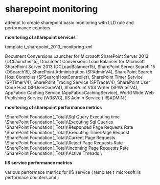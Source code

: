 # sharepoint monitoring

attempt to create sharepoint basic monitoring with LLD rule and performance counters

**monitoring of sharepoint services**

template t_sharepoint_2013_monitoring.xml

Document Conversions Launcher for Microsoft SharePoint Server 2013 (DCLauncher15),
Document Conversions Load Balancer for Microsoft SharePoint Server 2013 (DCLoadBalancer15),
SharePoint Server Search 15 (OSearch15),
SharePoint Administration (SPAdminV4),
SharePoint Search Host Controller (SPSearchHostController),
SharePoint Timer Service (SPTimerV4),
SharePoint Tracing Service (SPTraceV4),
SharePoint User Code Host (SPUserCodeV4),
SharePoint VSS Writer (SPWriterV4),
AppFabric Caching Service (AppFabricCachingService),
World Wide Web Publishing Service (W3SVC),
IIS Admin Service ( IISADMIN )

**monitoring of sharepoint performance metrics**

\SharePoint Foundation(_Total)\Sql Query Executing time \
\SharePoint Foundation(_Total)\Executing Sql Queries \
\SharePoint Foundation(_Total)\Responded Page Requests Rate \
\SharePoint Foundation(_Total)\Executing Time/Page Request \
\SharePoint Foundation(_Total)\Current Page Requests \
\SharePoint Foundation(_Total)\Reject Page Requests Rate \
\SharePoint Foundation(_Total)\Incoming Page Requests Rate \
\SharePoint Foundation(_Total)\Active Threads \

    
**IIS service performance metrics**

various performace metrics for IIS service ( template t_microsoft iis performace counters.xml ) 
   


